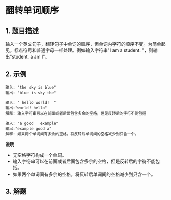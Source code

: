 # 翻转单词顺序

## 1. 题目描述
输入一个英文句子，翻转句子中单词的顺序，但单词内字符的顺序不变。为简单起见，标点符号和普通字母一样处理。例如输入字符串"I am a student. "，则输出"student. a am I"。

## 2. 示例
```
输入: "the sky is blue"
输出: "blue is sky the"
```

```
输入: " hello world!  "
输出:"world! hello"
解释: 输入字符串可以在前面或者后面包含多余的空格，但是反转后的字符不能包括
```

```
输入: "a good   example"
输出:"example good a"
解释: 如果两个单词间有多余的空格，将反转后单词间的空格减少到只含一个。
```

**说明**
- 无空格字符构成一个单词。 
- 输入字符串可以在前面或者后面包含多余的空格，但是反转后的字符不能包括。
- 如果两个单词间有多余的空格，将反转后单词间的空格减少到只含一个。

## 3. 解题

